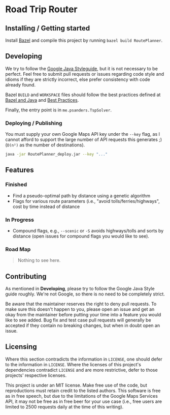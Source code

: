 # Road Trip Router


## Installing / Getting started

Install [Bazel](https://bazel.build/) and compile this project by running `bazel build RoutePlanner`.

## Developing

We try to follow the [Google Java Styleguide](https://google.github.io/styleguide/javaguide.html), but it is not necessary to be perfect. Feel free to submit pull requests or issues regarding code style and idioms if they are strictly incorrect, else prefer consistency with code already found.

Bazel `BUILD` and `WORKSPACE` files should follow the best practices defined at [Bazel and Java](https://docs.bazel.build/versions/master/bazel-and-java.html) and [Best Practices](https://docs.bazel.build/versions/master/best-practices.html).

Finally, the entry point is in `me.psanders.TspSolver`.

### Deploying / Publishing

You must supply your own Google Maps API key under the `--key` flag, as I cannot afford to support the large number of API requests this generates ;) (`O(n²)` as the number of destinations).

```BASH
java -jar RoutePlanner_deploy.jar --key "..."
```

## Features

### Finished

- Find a pseudo-optimal path by distance using a genetic algorithm
- Flags for various route parameters (i.e., "avoid tolls/ferries/highways",
	cost by time instead of distance

### In Progress

- Compound flags, e.g., `--scenic` or `-S` avoids highways/tolls and sorts by distance (open issues for compound flags you would like to see).

### Road Map

> Nothing to see here.

## Contributing

As mentioned in **Developing**, please try to follow the Google Java Style guide roughly. We're not Google, so there is no need to be completely strict.

Be aware that the maintainer reserves the right to deny pull requests. To make sure this doesn't happen to you, please open an issue and get an okay from the maintainer before putting your time into a feature you would like to see added. Bug fix and test case pull requests will generally be accepted if they contain no breaking changes, but when in doubt open an issue.

## Licensing

Where this section contradicts the information in `LICENSE`, one should defer to the information in `LICENSE`. Where the licenses of this project's dependencies contradict `LICENSE` and are more restrictive, defer to those projects' respective licenses.

This project is under an MIT license. Make free use of the code, but reproductions must retain credit to the listed authors. This software is free as in free speech, but due to the limitations of the Google Maps Services API, it may not be free as in free beer for your use case (i.e., free users are limited to 2500 requests daily at the time of this writing).
